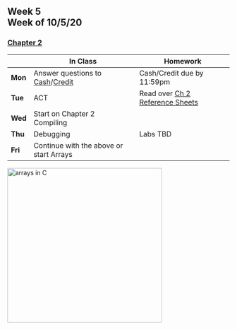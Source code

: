 <meta http-equiv="refresh" content="300"/>

## Week 5<br>Week of 10/5/20  

### [Chapter 2](/ap/curriculum/2)  

  |       |In Class               |Homework   |
  |-------|---------              |---------  |
  |**Mon**|Answer questions to [Cash](https://cs50.harvard.edu/ap/2021/curriculum/x/psets/1/cash/)/[Credit](https://cs50.harvard.edu/ap/2021/curriculum/x/psets/1/credit/ ) |Cash/Credit due by 11:59pm |
  |**Tue**|ACT |Read over [Ch 2 Reference Sheets](\ap\assets\pdfs\ch2_ref_sheets.pdf) |
  |**Wed**|Start on Chapter 2<br>Compiling | |
  |**Thu**|Debugging |Labs TBD |
  |**Fri**|Continue with the above or start Arrays | |

<img src="https://media.geeksforgeeks.org/wp-content/cdn-uploads/Array-In-C.png" alt="arrays in C" height="350">

